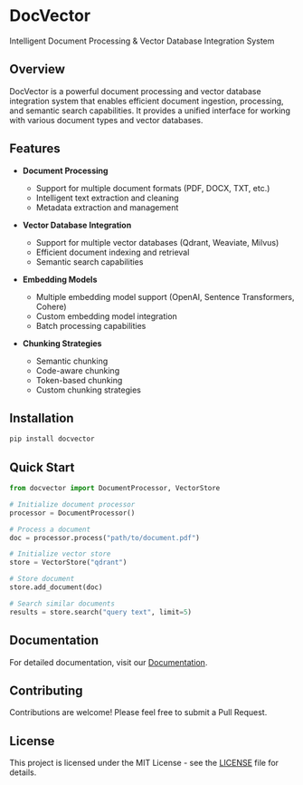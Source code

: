 # DocVector

Intelligent Document Processing & Vector Database Integration System

## Overview

DocVector is a powerful document processing and vector database integration system that enables efficient document ingestion, processing, and semantic search capabilities. It provides a unified interface for working with various document types and vector databases.

## Features

- **Document Processing**
  - Support for multiple document formats (PDF, DOCX, TXT, etc.)
  - Intelligent text extraction and cleaning
  - Metadata extraction and management

- **Vector Database Integration**
  - Support for multiple vector databases (Qdrant, Weaviate, Milvus)
  - Efficient document indexing and retrieval
  - Semantic search capabilities

- **Embedding Models**
  - Multiple embedding model support (OpenAI, Sentence Transformers, Cohere)
  - Custom embedding model integration
  - Batch processing capabilities

- **Chunking Strategies**
  - Semantic chunking
  - Code-aware chunking
  - Token-based chunking
  - Custom chunking strategies

## Installation

```bash
pip install docvector
```

## Quick Start

```python
from docvector import DocumentProcessor, VectorStore

# Initialize document processor
processor = DocumentProcessor()

# Process a document
doc = processor.process("path/to/document.pdf")

# Initialize vector store
store = VectorStore("qdrant")

# Store document
store.add_document(doc)

# Search similar documents
results = store.search("query text", limit=5)
```

## Documentation

For detailed documentation, visit our [Documentation](https://github.com/jabbir-doodle/DocVector-/blob/main/README.md).

## Contributing

Contributions are welcome! Please feel free to submit a Pull Request.

## License

This project is licensed under the MIT License - see the [LICENSE](LICENSE) file for details. 